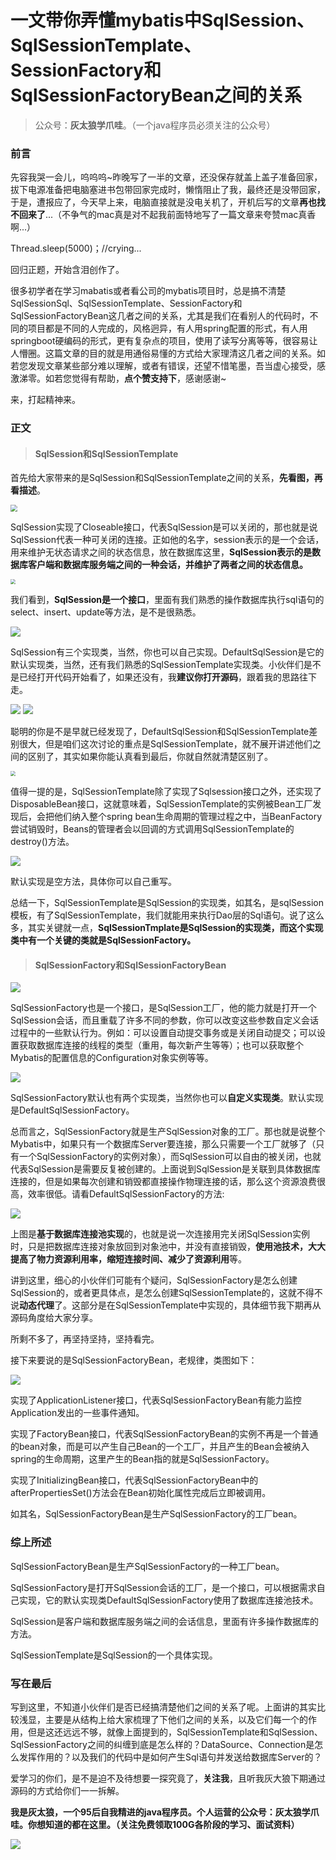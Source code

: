 # 一文带你弄懂mybatis中SqlSession、SqlSessionTemplate、SessionFactory和SqlSessionFactoryBean之间的关系

> 公众号：**灰太狼学爪哇**。（一个java程序员必须关注的公众号）

### 前言

先容我哭一会儿，呜呜呜~昨晚写了一半的文章，还没保存就盖上盖子准备回家，拔下电源准备把电脑塞进书包带回家完成时，懒惰阻止了我，最终还是没带回家，于是，遭报应了，今天早上来，电脑直接就是没电关机了，开机后写的文章**再也找不回来了**...（不争气的mac真是对不起我前面特地写了一篇文章来夸赞mac真香啊...）

Thread.sleep(5000)；//crying...

回归正题，开始含泪创作了。

很多初学者在学习mabatis或者看公司的mybatis项目时，总是搞不清楚SqlSessionSql、SqlSessionTemplate、SessionFactory和SqlSessionFactoryBean这几者之间的关系，尤其是我们在看别人的代码时，不同的项目都是不同的人完成的，风格迥异，有人用spring配置的形式，有人用springboot硬编码的形式，更有复杂点的项目，使用了读写分离等等，很容易让人懵圈。这篇文章的目的就是用通俗易懂的方式给大家理清这几者之间的关系。如若您发现文章某些部分难以理解，或者有错误，还望不惜笔墨，吾当虚心接受，感激涕零。如若您觉得有帮助，**点个赞支持下**，感谢感谢~

来，打起精神来。

### 正文

> #### SqlSession和SqlSessionTemplate

首先给大家带来的是SqlSession和SqlSessionTemplate之间的关系，**先看图，再看描述**。

<img src="https://tva1.sinaimg.cn/large/006tNbRwgy1gaoysowja9j30bw0deaak.jpg" style="zoom:67%;" />

SqlSession实现了Closeable接口，代表SqlSession是可以关闭的，那也就是说SqlSession代表一种可关闭的连接。正如他的名字，session表示的是一个会话，用来维护无状态请求之间的状态信息，放在数据库这里，**SqlSession表示的是数据库客户端和数据库服务端之间的一种会话，并维护了两者之间的状态信息。**

<img src="https://tva1.sinaimg.cn/large/006tNbRwgy1gaoz1shbcej30xa0u0q98.jpg" style="zoom:50%;" />

我们看到，**SqlSession是一个接口**，里面有我们熟悉的操作数据库执行sql语句的select、insert、update等方法，是不是很熟悉。

![](https://tva1.sinaimg.cn/large/006tNbRwly1gaoz5zbhd5j30vc054my8.jpg)

SqlSession有三个实现类，当然，你也可以自己实现。DefaultSqlSession是它的默认实现类，当然，还有我们熟悉的SqlSessionTemplate实现类。小伙伴们是不是已经打开代码开始看了，如果还没有，我**建议你打开源码**，跟着我的思路往下走。

<img src="https://tva1.sinaimg.cn/large/006tNbRwgy1gaozbd0oemj30v406smyb.jpg"  />

<img src="https://tva1.sinaimg.cn/large/006tNbRwgy1gap3i1magcj313a072ta8.jpg"  />

聪明的你是不是早就已经发现了，DefaultSqlSession和SqlSessionTemplate差别很大，但是咱们这次讨论的重点是SqlSessionTemplate，就不展开讲述他们之间的区别了，其实如果你能认真看到最后，你就自然就清楚区别了。

<img src="https://tva1.sinaimg.cn/large/006tNbRwly1gaozsa1fuwj30mu0i8wfi.jpg" style="zoom:50%;" />

值得一提的是，SqlSessionTemplate除了实现了Sqlsession接口之外，还实现了DisposableBean接口，这就意味着，SqlSessionTemplate的实例被Bean工厂发现后，会把他们纳入整个spring bean生命周期的管理过程之中，当BeanFactory尝试销毁时，Beans的管理者会以回调的方式调用SqlSessionTemplate的destroy()方法。

![](https://tva1.sinaimg.cn/large/006tNbRwly1gap00ily3zj30xi05y3z7.jpg)

默认实现是空方法，具体你可以自己重写。

总结一下，SqlSessionTemplate是SqlSession的实现类，如其名，是sqlSession模板，有了SqlSessionTemplate，我们就能用来执行Dao层的Sql语句。说了这么多，其实关键就一点，**SqlSessionTmplate是SqlSession的实现类，而这个实现类中有一个关键的类就是SqlSessionFactory。**

> #### SqlSessionFactory和SqlSessionFactoryBean

![](https://tva1.sinaimg.cn/large/006tNbRwgy1gap3les9m4j319o0kcgpl.jpg)



SqlSessionFactory也是一个接口，是SqlSession工厂，他的能力就是打开一个SqlSession会话，而且重载了许多不同的参数，你可以改变这些参数自定义会话过程中的一些默认行为。例如：可以设置自动提交事务或是关闭自动提交；可以设置获取数据库连接的线程的类型（重用，每次新产生等等）；也可以获取整个Mybatis的配置信息的Configuration对象实例等等。

![](https://tva1.sinaimg.cn/large/006tNbRwgy1gap0l4y1qtj310a03uwfa.jpg)

SqlSessionFactory默认也有两个实现类，当然你也可以**自定义实现类**。默认实现是DefaultSqlSessionFactory。

总而言之，SqlSessionFactory就是生产SqlSession对象的工厂。那也就是说整个Mybatis中，如果只有一个数据库Server要连接，那么只需要一个工厂就够了（只有一个SqlSessionFactory的实例对象），而SqlSession可以自由的被关闭，也就代表SqlSession是需要反复被创建的。上面说到SqlSession是关联到具体数据库连接的，但是如果每次创建和销毁都直接操作物理连接的话，那么这个资源浪费很高，效率很低。请看DefaultSqlSessionFactory的方法:

![](https://tva1.sinaimg.cn/large/006tNbRwgy1gap0pxi29tj31f60c0mzm.jpg)

上图是**基于数据库连接池实现**的，也就是说一次连接用完关闭SqlSession实例时，只是把数据库连接对象放回到对象池中，并没有直接销毁，**使用池技术，大大提高了物力资源利用率，缩短连接时间、减少了资源利用**等。

讲到这里，细心的小伙伴们可能有个疑问，SqlSessionFactory是怎么创建SqlSession的，或者更具体点，是怎么创建SqlSessionTemplate的，这就不得不说**动态代理**了。这部分是在SqlSessionTemplate中实现的，具体细节我下期再从源码角度给大家分享。

所剩不多了，再坚持坚持，坚持看完。

接下来要说的是SqlSessionFactoryBean，老规律，类图如下：

![](https://tva1.sinaimg.cn/large/006tNbRwly1gap3drb4qvj31620dy75h.jpg)



实现了ApplicationListener接口，代表SqlSessionFactoryBean有能力监控 Application发出的一些事件通知。

实现了FactoryBean接口，代表SqlSessionFactoryBean的实例不再是一个普通的bean对象，而是可以产生自己Bean的一个工厂，并且产生的Bean会被纳入spring的生命周期，这里产生的Bean指的就是SqlSessionFactory。

实现了InitializingBean接口，代表SqlSessionFactoryBean中的afterPropertiesSet()方法会在Bean初始化属性完成后立即被调用。

如其名，SqlSessionFactoryBean是生产SqlSessionFactory的工厂bean。

### 综上所述

SqlSessionFactoryBean是生产SqlSessionFactory的一种工厂bean。

SqlSessionFactory是打开SqlSession会话的工厂，是一个接口，可以根据需求自己实现，它的默认实现类DefaultSqlSessionFactory使用了数据库连接池技术。

SqlSession是客户端和数据库服务端之间的会话信息，里面有许多操作数据库的方法。

SqlSessionTemplate是SqlSession的一个具体实现。

### 写在最后

写到这里，不知道小伙伴们是否已经搞清楚他们之间的关系了呢。上面讲的其实比较浅显，主要是从结构上给大家梳理了下他们之间的关系，以及它们每一个的作用，但是这还远远不够，就像上面提到的，SqlSessionTemplate和SqlSession、SqlSessionFactory之间的纠缠到底是怎么样的？DataSource、Connection是怎么发挥作用的？以及我们的代码中是如何产生Sql语句并发送给数据库Server的？

爱学习的你们，是不是迫不及待想要一探究竟了，**关注我**，且听我灰大狼下期通过源码的方式给你们一一拆解。

**我是灰太狼，一个95后自我精进的java程序员。个人运营的公众号：灰太狼学爪哇。你想知道的都在这里。（关注免费领取100G各阶段的学习、面试资料）**

![](https://tva1.sinaimg.cn/large/00831rSTgy1gcmgifa2yhj30b00b0tbf.jpg)

